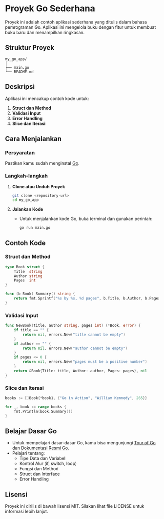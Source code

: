 # Proyek Go Sederhana

Proyek ini adalah contoh aplikasi sederhana yang ditulis dalam bahasa pemrograman Go. Aplikasi ini mengelola buku dengan fitur untuk membuat buku baru dan menampilkan ringkasan.

## Struktur Proyek

```
my_go_app/
│
├── main.go
└── README.md
```

## Deskripsi

Aplikasi ini mencakup contoh kode untuk:

1. **Struct dan Method**
2. **Validasi Input**
3. **Error Handling**
4. **Slice dan Iterasi**

## Cara Menjalankan

### Persyaratan

Pastikan kamu sudah menginstal [Go](https://golang.org/dl/).

### Langkah-langkah

1. **Clone atau Unduh Proyek**
   ```bash
   git clone <repository-url>
   cd my_go_app
   ```

2. **Jalankan Kode**
   - Untuk menjalankan kode Go, buka terminal dan gunakan perintah:
     ```bash
     go run main.go
     ```

## Contoh Kode

### Struct dan Method

```go
type Book struct {
    Title  string
    Author string
    Pages  int
}

func (b Book) Summary() string {
    return fmt.Sprintf("%s by %s, %d pages", b.Title, b.Author, b.Pages)
}
```

### Validasi Input

```go
func NewBook(title, author string, pages int) (*Book, error) {
    if title == "" {
        return nil, errors.New("title cannot be empty")
    }
    if author == "" {
        return nil, errors.New("author cannot be empty")
    }
    if pages <= 0 {
        return nil, errors.New("pages must be a positive number")
    }
    return &Book{Title: title, Author: author, Pages: pages}, nil
}
```

### Slice dan Iterasi

```go
books := []Book{*book1, {"Go in Action", "William Kennedy", 265}}

for _, book := range books {
    fmt.Println(book.Summary())
}
```

## Belajar Dasar Go

- Untuk mempelajari dasar-dasar Go, kamu bisa mengunjungi [Tour of Go](https://tour.golang.org/) dan [Dokumentasi Resmi Go](https://golang.org/doc/).
- Pelajari tentang:
  - Tipe Data dan Variabel
  - Kontrol Alur (if, switch, loop)
  - Fungsi dan Method
  - Struct dan Interface
  - Error Handling

## Lisensi

Proyek ini dirilis di bawah lisensi MIT. Silakan lihat file LICENSE untuk informasi lebih lanjut.
